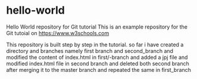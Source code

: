 # hello-world
Hello World repository for Git tutorial
This is an example repository for the Git tutoial on https://www.w3schools.com

This repository is built step by step in the tutorial.
so far i have created a directory and branches namely first branch and second_branch and modified the content of index.html in first/-branch and added a jpj file and modified index.html file in second branch and deleted both second branch after merging it to the master branch and repeated the same in first_branch
